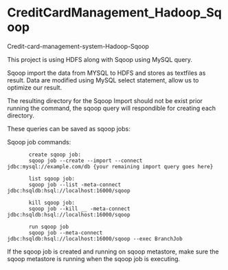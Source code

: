 # CreditCardManagement_Hadoop_Sqoop

Credit-card-management-system-Hadoop-Sqoop

This project is using HDFS along with Sqoop using MySQL query.

Sqoop import the data from MYSQL to HDFS and stores as textfiles as result.
Data are modified using MySQL select statement, allow us to optimize our result.

The resulting directory for the Sqoop Import should not be exist prior running the command, 
the sqoop query will respondible for creating each directory.

These queries can be saved as sqoop jobs:

Sqoop job commands:

           create sqoop job: 
           sqoop job --create --import --connect jdbc:mysql://example.com/db {your remaining import query goes here}

           list sqoop job: 
           sqoop job --list -meta-connect jdbc:hsqldb:hsql://localhost:16000/sqoop

           kill sqoop job:
           sqoop job --kill __ -meta-connect jdbc:hsqldb:hsql://localhost:16000/sqoop
           
           run sqoop job
           sqoop job --meta-connect jdbc:hsqldb:hsql://localhost:16000/sqoop --exec BranchJob
           
If the sqoop job is created and running on sqoop metastore, make sure the sqoop metastore is running when the sqoop job is executing.
